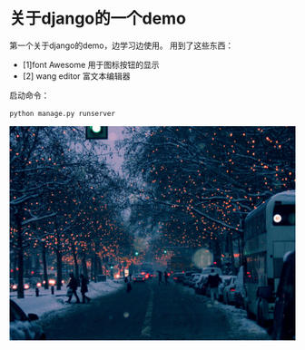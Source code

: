 # 关于django的一个demo

第一个关于django的demo，边学习边使用。
用到了这些东西：
* [1]font Awesome 用于图标按钮的显示
* [2] wang editor 富文本编辑器

启动命令：
```python
python manage.py runserver
```

![pic03](demo/blog/static/img/pic03.jpg)


